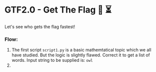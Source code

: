 # GTF2.0 - Get The Flag 🏁 ⏳

Let's see who gets the flag fastest!

### Flow:

1. The first script `script1.py` is a basic mathemtatical topic which we all have studied. But the logic is slightly flawed. Correct it to get a list of words. Input string to be supplied is: `owl`
2. 

